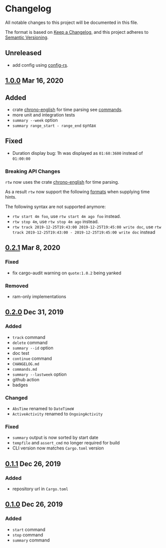 # Changelog

All notable changes to this project will be documented in this file.

The format is based on [Keep a Changelog](https://keepachangelog.com/en/1.0.0/),
and this project adheres to [Semantic Versioning](https://semver.org/spec/v2.0.0.html).

## Unreleased

* add config using [config-rs](https://docs.rs/crate/config/0.10.1).

## [1.0.0](https://crates.io/crates/rtw/1.0.0) Mar 16, 2020

## Added

* crate [chrono-english](https://docs.rs/chrono-english/) for time parsing see [commands](commands.md).
* more unit and integration tests
* `summary --week` option
* `summary range_start - range_end` syntax

## Fixed

* Duration display bug: 1h was displayed as `01:60:3600` instead of `01:00:00`

### Breaking API Changes

`rtw` now uses the crate [chrono-english](https://docs.rs/chrono-english/) for time parsing.

As a result `rtw` now support the following [formats](https://docs.rs/chrono-english/#supported-formats) when supplying time hints.

The following syntax are not supported anymore:

* `rtw start 4m foo`, use `rtw start 4m ago foo` instead.
* `rtw stop 4m`, use `rtw stop 4m ago` instead.
* `rtw track 2019-12-25T19:43:00 2019-12-25T19:45:00 write doc`, use `rtw track 2019-12-25T19:43:00 - 2019-12-25T19:45:00 write doc` instead

## [0.2.1](https://crates.io/crates/rtw/0.2.1) Mar 8, 2020

### Fixed

* fix cargo-audit warning on `quote:1.0.2` being yanked

### Removed

* ram-only implementations

## [0.2.0](https://crates.io/crates/rtw/0.2.0) Dec 31, 2019

### Added

* `track` command
* `delete` command
* `summary --id` option
* doc test
* `continue` command
* `CHANGELOG.md`
* `commands.md`
* `summary --lastweek` option
* github action
* badges

### Changed

* `AbsTime` renamed to `DateTimeW`
* `ActiveActivity` renamed to `OngoingActivity`

### Fixed

* `summary` output is now sorted by start date
* `tempfile` and `assert_cmd` no longer required for build
* CLI version now matches `Cargo.toml` version

## [0.1.1](https://crates.io/crates/rtw/0.1.1) Dec 26, 2019

### Added

* repository url in `Cargo.toml`

## [0.1.0](https://crates.io/crates/rtw/0.1.0) Dec 26, 2019

### Added

* `start` command
* `stop` command
* `summary` command
